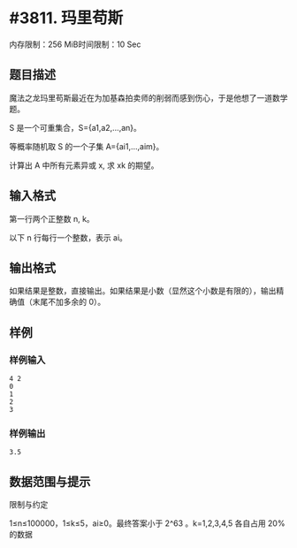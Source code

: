 # #3811. 玛里苟斯

内存限制：256 MiB时间限制：10 Sec

## 题目描述

魔法之龙玛里苟斯最近在为加基森拍卖师的削弱而感到伤心，于是他想了一道数学题。

S 是一个可重集合，S={a1,a2,&hellip;,an}。

等概率随机取 S 的一个子集 A={ai1,&hellip;,aim}。

计算出 A 中所有元素异或 x, 求 xk 的期望。

## 输入格式

第一行两个正整数 n, k。

以下 n 行每行一个整数，表示 ai。

## 输出格式

如果结果是整数，直接输出。如果结果是小数（显然这个小数是有限的），输出精确值（末尾不加多余的 0）。

## 样例

### 样例输入

    
    4 2
    0
    1
    2
    3
    

### 样例输出

    
    3.5
    

## 数据范围与提示

限制与约定

1&le;n&le;100000，1&le;k&le;5，ai&ge;0。最终答案小于 2^63 。k=1,2,3,4,5 各自占用 20% 的数据
